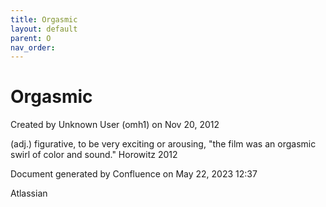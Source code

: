 ```yaml
---
title: Orgasmic
layout: default
parent: O
nav_order:
---
```


# Orgasmic

Created by  Unknown User (omh1) on Nov 20, 2012

(adj.) figurative, to be very exciting or arousing, &quot;the film was an orgasmic swirl of color and sound.&quot; Horowitz 2012

Document generated by Confluence on May 22, 2023 12:37

Atlassian
